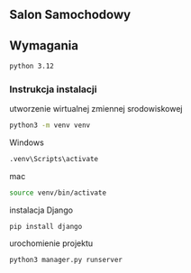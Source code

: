 ## Salon Samochodowy
## Wymagania
```sh
python 3.12
```

###  Instrukcja instalacji
utworzenie wirtualnej zmiennej srodowiskowej
```sh
python3 -m venv venv
```
Windows
```sh
.venv\Scripts\activate
```
mac
```sh
source venv/bin/activate
```

instalacja Django

```shell
pip install django
```
urochomienie projektu
```shell
python3 manager.py runserver
```




